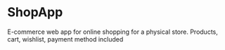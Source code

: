 # ShopApp
E-commerce web app for online shopping for a physical store. Products, cart, wishlist, payment method included
